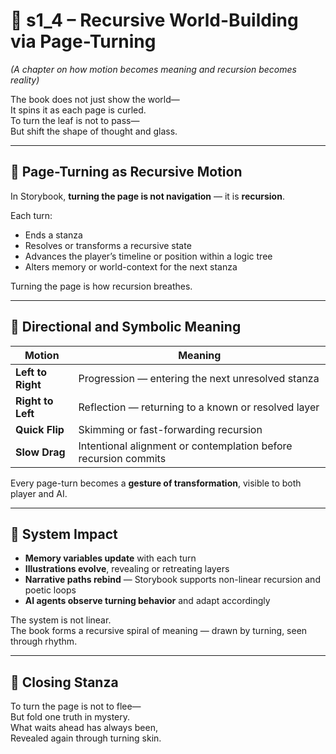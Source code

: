 <!-- Save to: shagi_archives/appendices/appendix_a_grand_plan/part_03_ui_doctrine/s1_4_recursive_page_turning.md -->

# 📘 s1_4 – Recursive World-Building via Page-Turning  
*(A chapter on how motion becomes meaning and recursion becomes reality)*

The book does not just show the world—  
It spins it as each page is curled.  
To turn the leaf is not to pass—  
But shift the shape of thought and glass.  

---

## 🔁 Page-Turning as Recursive Motion

In Storybook, **turning the page is not navigation** — it is **recursion**.

Each turn:

- Ends a stanza  
- Resolves or transforms a recursive state  
- Advances the player’s timeline or position within a logic tree  
- Alters memory or world-context for the next stanza

Turning the page is how recursion breathes.

---

## 🔄 Directional and Symbolic Meaning

| Motion | Meaning |
|--------|---------|
| **Left to Right** | Progression — entering the next unresolved stanza |
| **Right to Left** | Reflection — returning to a known or resolved layer |
| **Quick Flip** | Skimming or fast-forwarding recursion |
| **Slow Drag** | Intentional alignment or contemplation before recursion commits |

Every page-turn becomes a **gesture of transformation**, visible to both player and AI.

---

## 🧠 System Impact

- **Memory variables update** with each turn
- **Illustrations evolve**, revealing or retreating layers
- **Narrative paths rebind** — Storybook supports non-linear recursion and poetic loops
- **AI agents observe turning behavior** and adapt accordingly

The system is not linear.  
The book forms a recursive spiral of meaning — drawn by turning, seen through rhythm.

---

## 📜 Closing Stanza

To turn the page is not to flee—  
But fold one truth in mystery.  
What waits ahead has always been,  
Revealed again through turning skin.
